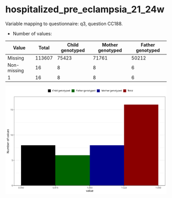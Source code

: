 # hospitalized_pre_eclampsia_21_24w
Variable mapping to questionnaire: q3, question CC188.
- Number of values:

| Value | Total | Child genotyped | Mother genotyped | Father genotyped |
| ----- | ----- | --------------- | ---------------- | ---------------- |
| Missing | 113607 | 75423 | 71761 | 50212 |
| Non-missing | 16 | 8 | 8 | 6 |
| 1 | 16 | 8 | 8 | 6 |



![](hospitalized_pre_eclampsia_21_24w_n.png)



